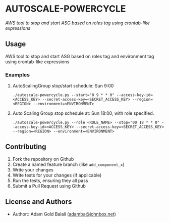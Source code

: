 # AUTOSCALE-POWERCYCLE

_AWS tool to stop and start ASG based on roles tag using crontab-like expressions_

## Usage

AWS tool to stop and start ASG based on roles tag and environment tag using crontab-like expressions

### Examples
1. AutoScalingGroup stop/start schedule: Sun 9:00
    ```
    ./autoscale-powercycle.py --start="0 9 * * 0" --access-key-id=<ACCESS_KEY> --secret-access-key=<SECRET_ACCESS_KEY> --region=<REGION> --environment=<ENVIRONMENT>
    ```
1. Auto Scaling Group stop schedule at: Sun 18:00, with role specified.
    ```
    ./autoscale-powercycle.py --role <ROLE_NAME> --stop="00 18 * * 0" --access-key-id=<ACCESS_KEY> --secret-access-key=<SECRET_ACCESS_KEY> --region=<REGION> --environment=<ENVIRONMENT>
    ```

Contributing
------------

1. Fork the repository on Github
2. Create a named feature branch (like `add_component_x`)
3. Write your changes
4. Write tests for your changes (if applicable)
5. Run the tests, ensuring they all pass
6. Submit a Pull Request using Github

License and Authors
-------------------
- Author:: Adam Gold Balali (adamba@johnbox.net)